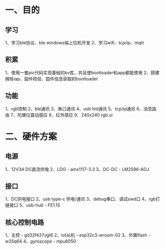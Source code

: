 # 一、目的

## 学习

1、学习ble协议、ble windows端上位机开发
2、学习wifi、tcp/ip、mqtt

## 积累

1、使用一套pic代码实现基础的kv库，并且使bootloader和app都能使用
2、搭建拥有iap、固件校验、固件信息获取的bootloader

## 功能

1、rgb控制
2、ble通讯
3、串口通讯
4、usb hid通讯
5、tcp/ip通讯
6、消息路由
7、陀螺仪震动感应
8、红外感应
9、240x240 rgb ui

# 二、硬件方案

## 电源

1、12V3A DC直流供电
2、LDO - ams1117-3.3
3、DC-DC - LM2596-ADJ

## 接口

1、DC供电接口
2、usb type-c 供电/通讯
3、debug串口、调试swd口
4、rgb灯链接口
5、usb-hub - FE1.1S

## 核心控制电路

1、主控 - gd32f427vgt6
2、iot从机 - esp32c3-wroom-02
3、外置flash - w25q64
4、gyroscope - mpu6050